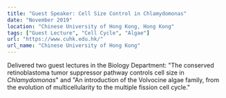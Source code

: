 ```yaml
---
title: "Guest Speaker: Cell Size Control in Chlamydomonas"
date: "November 2019"
location: "Chinese University of Hong Kong, Hong Kong"
tags: ["Guest Lecture", "Cell Cycle", "Algae"]
url: "https://www.cuhk.edu.hk/"
url_name: "Chinese University of Hong Kong"
---
```


Delivered two guest lectures in the Biology Department: "The conserved retinoblastoma tumor suppressor pathway controls cell size in *Chlamydomonas*" and "An introduction of the Volvocine algae family, from the evolution of multicellularity to the multiple fission cell cycle."
